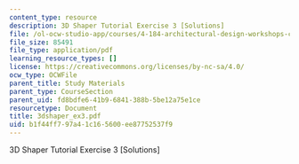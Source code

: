 ```yaml
---
content_type: resource
description: 3D Shaper Tutorial Exercise 3 [Solutions]
file: /ol-ocw-studio-app/courses/4-184-architectural-design-workshops-computational-design-for-housing-spring-2002/b1f44ff797a41c165600ee87752537f9_3dshaper_ex3.pdf
file_size: 85491
file_type: application/pdf
learning_resource_types: []
license: https://creativecommons.org/licenses/by-nc-sa/4.0/
ocw_type: OCWFile
parent_title: Study Materials
parent_type: CourseSection
parent_uid: fd8bdfe6-41b9-6841-388b-5be12a75e1ce
resourcetype: Document
title: 3dshaper_ex3.pdf
uid: b1f44ff7-97a4-1c16-5600-ee87752537f9
---
```

3D Shaper Tutorial Exercise 3 [Solutions]
